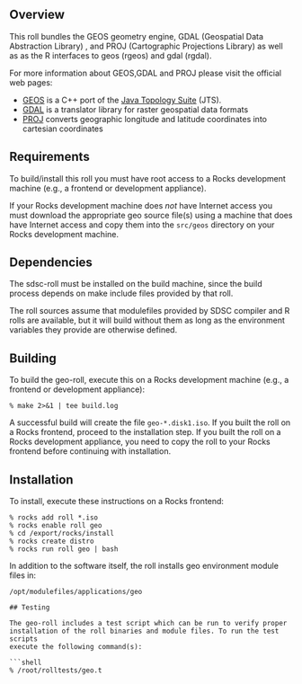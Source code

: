 ## Overview

This roll bundles the GEOS geometry engine, GDAL (Geospatial Data Abstraction Library) , and PROJ (Cartographic Projections Library) as well as as the R interfaces to geos (rgeos) and gdal (rgdal).

For more information about GEOS,GDAL and PROJ please visit the official web pages:

- <a href="http://trac.osgeo.org/geos/" target="_blank">GEOS</a> is a  C++ port
of the <a href="http://tsusiatsoftware.net/jts/main.html" target="_blank">Java
Topology Suite</a> (JTS).
- <a href="http://www.gdal.org/" target="_blank">GDAL</a> is a translator library
for raster geospatial data formats
- <a href="http://trac.osgeo.org/proj/" target="_blank">PROJ</a> converts geographic longitude and latitude coordinates into cartesian coordinates

## Requirements

To build/install this roll you must have root access to a Rocks development
machine (e.g., a frontend or development appliance).

If your Rocks development machine does *not* have Internet access you must
download the appropriate geo source file(s) using a machine that does
have Internet access and copy them into the `src/geos` directory on your
Rocks development machine.


## Dependencies

The sdsc-roll must be installed on the build machine, since the build process
depends on make include files provided by that roll.

The roll sources assume that modulefiles provided by SDSC compiler and R
rolls are available, but it will build without them as long as the environment
variables they provide are otherwise defined.


## Building

To build the geo-roll, execute this on a Rocks development
machine (e.g., a frontend or development appliance):

```shell
% make 2>&1 | tee build.log
```

A successful build will create the file `geo-*.disk1.iso`.  If you built the
roll on a Rocks frontend, proceed to the installation step. If you built the
roll on a Rocks development appliance, you need to copy the roll to your Rocks
frontend before continuing with installation.


## Installation

To install, execute these instructions on a Rocks frontend:

```shell
% rocks add roll *.iso
% rocks enable roll geo
% cd /export/rocks/install
% rocks create distro
% rocks run roll geo | bash
```

In addition to the software itself, the roll installs geo environment
module files in:

```shell
/opt/modulefiles/applications/geo

## Testing

The geo-roll includes a test script which can be run to verify proper
installation of the roll binaries and module files. To run the test scripts
execute the following command(s):

```shell
% /root/rolltests/geo.t 
```

